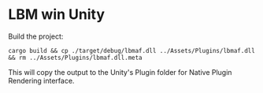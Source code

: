 # LBM win Unity

Build the project:

```
cargo build && cp ./target/debug/lbmaf.dll ../Assets/Plugins/lbmaf.dll && rm ../Assets/Plugins/lbmaf.dll.meta
```

This will copy the output to the Unity's Plugin folder for Native Plugin Rendering interface.